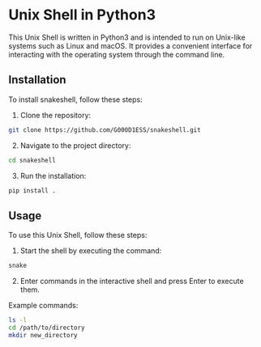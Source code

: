 # Unix Shell in Python3

This Unix Shell is written in Python3 and is intended to run on Unix-like systems such as Linux and macOS. It provides a convenient interface for interacting with the operating system through the command line.

## Installation

To install snakeshell, follow these steps:

1. Clone the repository:

```bash
git clone https://github.com/G000D1ESS/snakeshell.git
```

2. Navigate to the project directory:

```bash
cd snakeshell
```

3. Run the installation:

```bash
pip install .
```

## Usage

To use this Unix Shell, follow these steps:

1. Start the shell by executing the command:

```bash
snake
```

2. Enter commands in the interactive shell and press Enter to execute them.

Example commands:

```bash
ls -l
cd /path/to/directory
mkdir new_directory
```
